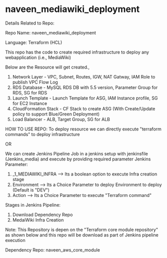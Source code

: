 # naveen_mediawiki_deployment

Details Related to Repo:

Repo Name: naveen_mediawiki_deployment

Language: Terraform (HCL)

This repo has the code to create required infrastructure to deploy any webapplication (i.e., MediaWiki)

Below are the Resource will get created.,
1. Network Layer - VPC, Subnet, Routes, IGW, NAT Gatway, IAM Role to publish VPC Flow Log
2. RDS Database - MySQL RDS DB with 5.5 version, Parameter Group for RDS, SG for RDS
3. Launch Template - Launch Template for ASG, IAM Instance profile, SG for EC2 Instance
4. CloudFormation Stack - CF Stack to create ASG (With Create/Update policy to support Blue/Green Deployment)
5. Load Balancer - ALB, Target Group, SG for ALB

HOW TO USE REPO:
To deploy resource we can directly execute "terraform commands" to deploy infrastructure

OR

We can create Jenkins Pipeline Job in a jenkins setup with jenkinsfile (Jenkins_media) and execute by providing required parameter
Jenkins Parameter:
1. _1_MEDIAWIKI_INFRA  --> Its a boolean option to execute Infra creation stage
2. Environment  --> Its a Choice Parameter to deploy Environment to deploy (Default is "DEV")
3. Action  --> Its a Choice Parameter to execute "Terraform command"

Stages in Jenkins Pipeline:
1. Download Dependency Repo
2. MedaiWiki Infra Creation

Note:
This Repository is depen on the "Terraform core module repository" as shown below and this repo will be download as part of Jenkins pipeline execution

Dependency Repo: naveen_aws_core_module




